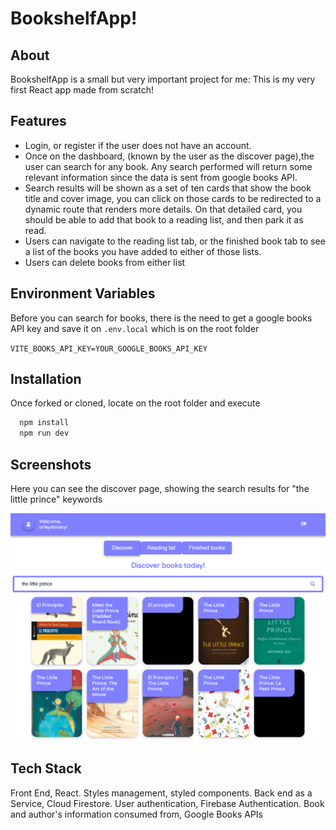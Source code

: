 # BookshelfApp!
## About
BookshelfApp is a small but very important project for me: This is my very first React app made from scratch!

## Features

- Login, or register if the user does not have an account.
- Once on the dashboard, (known by the user as the discover page),the user can search for any book. Any search performed will return some relevant information since the data is sent from google books API.
- Search results will be shown as a set of ten cards that show the book title and cover image, you can click on those cards to be redirected to a dynamic route that renders more details. On that detailed card, you should be able to add that book to a reading list, and then park it as read.
- Users can navigate to the reading list tab, or the finished book tab to see a list of the books you have added to either of those lists.
- Users can delete books from either list

## Environment Variables

Before you can search for books, there is the need to get a google books API key and save it on `.env.local` which is on the root folder

`VITE_BOOKS_API_KEY=YOUR_GOOGLE_BOOKS_API_KEY`



## Installation

Once forked or cloned, locate on the root folder and execute

```bash
  npm install
  npm run dev
```
    
## Screenshots
Here you can see the discover page, showing the search results for "the little prince" keywords

![App Screenshot](https://raw.githubusercontent.com/Orleydovsky/bookshelf-app/main/public/images/discover-page.png)


## Tech Stack

Front End, React. Styles management, styled components. Back end as a Service, Cloud Firestore. User authentication, Firebase Authentication. Book and author's information consumed from, Google Books APIs
        

